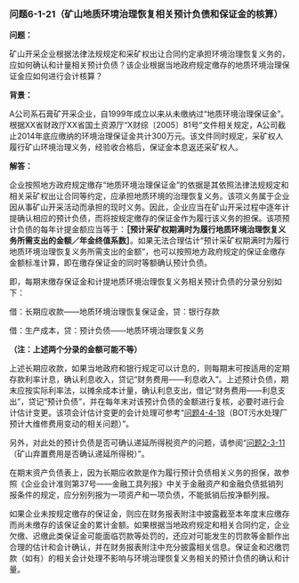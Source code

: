 ### 问题6-1-21（矿山地质环境治理恢复相关预计负债和保证金的核算）

**问题：**

矿山开采企业根据法律法规规定和采矿权出让合同约定承担环境治理恢复义务的，应如何确认和计量相关预计负债？该企业根据当地政府规定缴存的地质环境治理保证金应如何进行会计核算？

**背景：**

A公司系石膏矿开采企业，自1999年成立以来从未缴纳过“地质环境治理保证金”。根据XX省财政厅XX省国土资源厅“X财综〔2005〕81号”文件相关规定，A公司截止2014年底应缴纳的环境治理保证金共计300万元。该文件同时规定，采矿权人履行矿山环境治理义务，经验收合格后，保证金本息返还采矿权人。

**解答：**

企业按照地方政府规定缴存“地质环境治理保证金”的依据是其依照法律法规规定和相关采矿权出让合同等约定，应承担地质环境的治理恢复义务。该项义务属于企业因从事矿山开采活动而承担的现时义务。因此，企业应当在矿山开采过程中逐年计提确认相应的预计负债，而将按规定缴存的保证金作为履行该义务的担保。该项预计负债的每年计提金额应当等于：**［预计采矿权期满时为履行地质环境治理恢复义务所需支出的金额／年金终值系数］**。如果无法合理估计“预计采矿权期满时为履行地质环境治理恢复义务所需支出的金额”，也可以按照地方政府规定的保证金缴存金额标准计算，即在缴存保证金的同时等额确认预计负债。

即，每期末缴存保证金和计提地质环境治理恢复义务相关预计负债的分录分别如下：

借：长期应收款——地质环境治理恢复保证金，贷：银行存款

借：生产成本，贷：预计负债——地质环境治理恢复义务

**（注：上述两个分录的金额可能不等）**

上述长期应收款，如果当地政府和银行规定可以计息的，则每期末可按适用的定期存款利率计息，确认利息收入，贷记“财务费用——利息收入”。上述预计负债，期末应按实际利率法，以摊余成本计量，确认利息支出，借记“财务费用——利息支出”，贷记“预计负债”，并在每年末对该预计负债的金额进行复核，必要时进行会计估计变更。该项会计估计变更的会计处理可参考“[问题4-4-18](#问题4-4-18bot污水处理厂预计大维修费用变动的相关问题)（BOT污水处理厂预计大维修费用变动的相关问题）”。

另外，对此处的预计负债是否可确认递延所得税资产的问题，请参阅“[问题2-3-11](#问题2-3-11矿山弃置费用是否确认递延所得税)（矿山弃置费用是否确认递延所得税）”。

在期末资产负债表上，因为长期应收款是作为履行预计负债相关义务的担保，故参照《企业会计准则第37号——金融工具列报》中关于金融资产和金融负债抵销列报条件的规定，应分别列报为一项资产和一项负债，不能抵销后按净额列报。

如果企业未按规定缴存的保证金，则应在财务报表附注中披露截至本年度末应缴存而尚未缴存的该保证金的累计金额。如果根据当地政府规定和相关合同约定，企业欠缴、迟缴此类保证金可能面临罚款等处罚的，还应对可能发生的罚款等金额作出合理的估计和会计确认，并在财务报表附注中充分披露相关信息。保证金和迟缴罚款（如有）的相关会计处理不影响与环境治理恢复义务相关的预计负债的确认和计量。